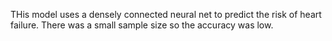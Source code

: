 THis model uses a densely connected neural net to predict the risk of heart failure. There was a small sample size so the accuracy was low. 
